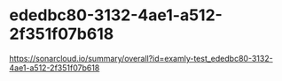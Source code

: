 # ededbc80-3132-4ae1-a512-2f351f07b618
https://sonarcloud.io/summary/overall?id=examly-test_ededbc80-3132-4ae1-a512-2f351f07b618
